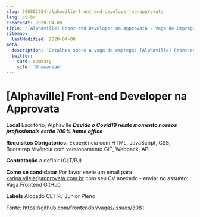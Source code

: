 ```yaml
---
slug: 596802924-alphaville-front-end-developer-na-approvata
lang: pt-br
createdAt: 2020-04-08
title: '[Alphaville] Front-end Developer na Approvata - Vaga de Emprego'
sitemap:
  lastModified: 2020-04-08
meta:
  description: 'Detalhes sobre a vaga de emprego: [Alphaville] Front-end Developer na Approvata'
  twitter:
    card: summary
    site: '@nawarian'
---
```


# [Alphaville] Front-end Developer na Approvata

**Local**
Escritório, Alphaville
_**Devido o Covid19 neste momento nossos profissionais estão 100% home office**_

**Requisitos
Obrigatórios:**
Experiência com HTML, JavaScript, CSS, Bootstrap
Vivência com versionamento GIT, Webpack, API

**Contratação** a definir (CLT/PJ)

**Como se candidatar**
Por favor envie um email para karina.vilela@approvata.com.br com seu CV anexado - enviar no assunto: Vaga Frontend GitHub

**Labels**
Alocado
CLT
PJ
Junior
Pleno

Fonte: https://github.com/frontendbr/vagas/issues/3081